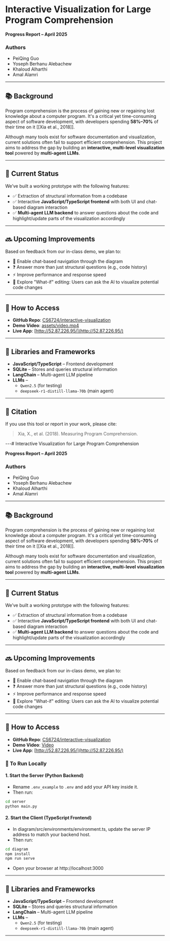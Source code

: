 # Interactive Visualization for Large Program Comprehension

**Progress Report – April 2025**

### Authors
- PeiQing Guo  
- Yoseph Berhanu Alebachew  
- Khaloud Alharthi  
- Amal Alamri  

---

## 📚 Background

Program comprehension is the process of gaining new or regaining lost knowledge about a computer program. It's a critical yet time-consuming aspect of software development, with developers spending **58%–70%** of their time on it [[Xia et al., 2018]].

Although many tools exist for software documentation and visualization, current solutions often fail to support efficient comprehension. This project aims to address the gap by building an **interactive, multi-level visualization tool** powered by **multi-agent LLMs**.

---

## 🚧 Current Status

We’ve built a working prototype with the following features:

- ✅ Extraction of structural information from a codebase  
- ✅ Interactive **JavaScript/TypeScript frontend** with both UI and chat-based diagram interaction  
- ✅ **Multi-agent LLM backend** to answer questions about the code and highlight/update parts of the visualization accordingly  

---

## 🔜 Upcoming Improvements

Based on feedback from our in-class demo, we plan to:

- 🔄 Enable chat-based navigation through the diagram  
- ❓ Answer more than just structural questions (e.g., code history)  
- ⚡ Improve performance and response speed  
- 🧪 Explore "What-if" editing: Users can ask the AI to visualize potential code changes  

---

## 🔗 How to Access

- **GitHub Repo**: [CS6724/interactive-visualization](https://github.com/CS6724/interactive-visualization)  
- **Demo Video**: [assets/video.mp4](https://github.com/CS6724/interactive-visualization/assets/video.mp4)  
- **Live App**: [http://52.87.226.95/](http://52.87.226.95/)

---

## 🧰 Libraries and Frameworks

- **JavaScript/TypeScript** – Frontend development  
- **SQLite** – Stores and queries structural information  
- **LangChain** – Multi-agent LLM pipeline  
- **LLMs** –  
  - `Qwen2.5` (for testing)  
  - `deepseek-r1-distill-llama-70b` (main agent)

---

## 📄 Citation

If you use this tool or report in your work, please cite:
> Xia, X., et al. (2018). Measuring Program Comprehension.

---# Interactive Visualization for Large Program Comprehension

**Progress Report – April 2025**

### Authors
- PeiQing Guo  
- Yoseph Berhanu Alebachew  
- Khaloud Alharthi  
- Amal Alamri  

---

## 📚 Background

Program comprehension is the process of gaining new or regaining lost knowledge about a computer program. It's a critical yet time-consuming aspect of software development, with developers spending **58%–70%** of their time on it [[Xia et al., 2018]].

Although many tools exist for software documentation and visualization, current solutions often fail to support efficient comprehension. This project aims to address the gap by building an **interactive, multi-level visualization tool** powered by **multi-agent LLMs**.

---

## 🚧 Current Status

We’ve built a working prototype with the following features:

- ✅ Extraction of structural information from a codebase  
- ✅ Interactive **JavaScript/TypeScript frontend** with both UI and chat-based diagram interaction  
- ✅ **Multi-agent LLM backend** to answer questions about the code and highlight/update parts of the visualization accordingly  

---

## 🔜 Upcoming Improvements

Based on feedback from our in-class demo, we plan to:

- 🔄 Enable chat-based navigation through the diagram  
- ❓ Answer more than just structural questions (e.g., code history)  
- ⚡ Improve performance and response speed  
- 🧪 Explore "What-if" editing: Users can ask the AI to visualize potential code changes  

---

## 🔗 How to Access

- **GitHub Repo**: [CS6724/interactive-visualization](https://github.com/CS6724/interactive-visualization)  
- **Demo Video**: [Video](assets/video.mov)
- **Live App**: [http://52.87.226.95/](http://52.87.226.95/)
### 🚀 To Run Locally

#### 1. Start the Server (Python Backend)
- Rename `.env_example` to `.env` and add your API key inside it.
- Then run:

```bash
cd server
python main.py
```

#### 2. Start the Client (TypeScript Frontend)

- In diagram/src/environments/environment.ts, update the server IP address to match your backend host.
- Then run:

```bash
cd diagram
npm install
npm run serve
```

- Open your browser at http://localhost:3000

---

## 🧰 Libraries and Frameworks

- **JavaScript/TypeScript** – Frontend development  
- **SQLite** – Stores and queries structural information  
- **LangChain** – Multi-agent LLM pipeline  
- **LLMs** –  
  - `Qwen2.5` (for testing)  
  - `deepseek-r1-distill-llama-70b` (main agent)

---